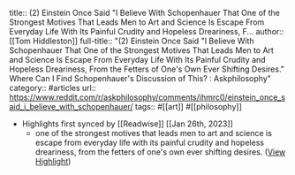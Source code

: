 title:: (2) Einstein Once Said "I Believe With Schopenhauer That One of the Strongest Motives That Leads Men to Art and Science Is Escape From Everyday Life With Its Painful Crudity and Hopeless Dreariness, F...
author:: [[Tom Hiddleston]]
full-title:: "(2) Einstein Once Said "I Believe With Schopenhauer That One of the Strongest Motives That Leads Men to Art and Science Is Escape From Everyday Life With Its Painful Crudity and Hopeless Dreariness, From the Fetters of One's Own Ever Shifting Desires." Where Can I Find Schopenhauer's Discussion of This? : Askphilosophy"
category:: #articles
url:: https://www.reddit.com/r/askphilosophy/comments/ihmrc0/einstein_once_said_i_believe_with_schopenhauer/
tags:: #[[art]] #[[philosophy]]

- Highlights first synced by [[Readwise]] [[Jan 26th, 2023]]
	- one of the strongest motives that leads men to art and science is escape from everyday life with its painful crudity and hopeless dreariness, from the fetters of one's own ever shifting desires. ([View Highlight](https://read.readwise.io/read/01gqntm2km6p34he0pjtq884xb))